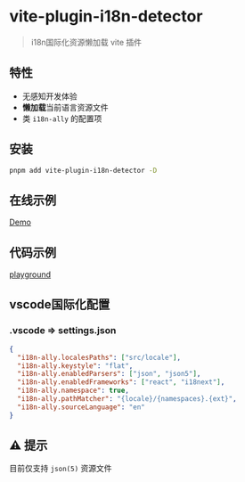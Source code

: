 # vite-plugin-i18n-detector

> i18n国际化资源懒加载 vite 插件

## 特性

- 无感知开发体验
- **懒加载**当前语言资源文件
- 类 `i18n-ally` 的配置项

## 安装

```bash
pnpm add vite-plugin-i18n-detector -D
```

## 在线示例
[Demo](https://hemengke1997.github.io/vite-plugin-i18n-detector/)

## 代码示例
[playground](./playground/spa/)

## vscode国际化配置

### .vscode => settings.json
``` json
{
  "i18n-ally.localesPaths": ["src/locale"],
  "i18n-ally.keystyle": "flat",
  "i18n-ally.enabledParsers": ["json", "json5"],
  "i18n-ally.enabledFrameworks": ["react", "i18next"],
  "i18n-ally.namespace": true,
  "i18n-ally.pathMatcher": "{locale}/{namespaces}.{ext}",
  "i18n-ally.sourceLanguage": "en"
}
```


## ⚠️ 提示

目前仅支持 `json(5)` 资源文件
